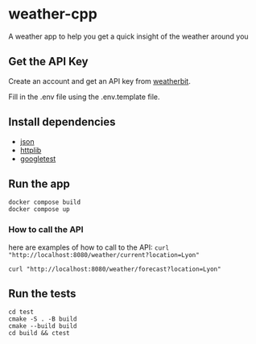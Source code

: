 # weather-cpp
A weather app to help you get a quick insight of the weather around you

## Get the API Key

Create an account and get an API key from [weatherbit](https://www.weatherbit.io/).

Fill in the .env file using the .env.template file.

## Install dependencies

- [json](https://github.com/nlohmann/json?tab=readme-ov-file)
- [httplib](https://github.com/yhirose/cpp-httplib/tree/master)
- [googletest](https://github.com/google/googletest/tree/main)

## Run the app

```
docker compose build
docker compose up
```

### How to call the API

here are examples of how to call to the API:
`curl "http://localhost:8080/weather/current?location=Lyon"`

`curl "http://localhost:8080/weather/forecast?location=Lyon"`

## Run the tests

```
cd test
cmake -S . -B build
cmake --build build
cd build && ctest
```

